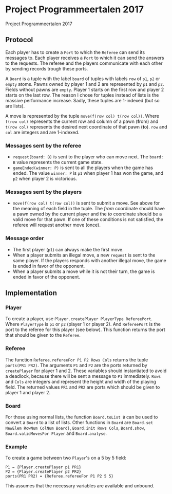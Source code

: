 # Project Programmeertalen 2017
Project Programmeertalen 2017

## Protocol
Each player has to create a `Port` to which the `Referee` can send its messages to.
Each player receives a `Port` to which it can send the answers to the requests.
The referee and the players communicate with each other by sending records trough these ports.

A `Board` is a tuple with the label `board` of tuples with labels `row` of `p1`, `p2` or `empty` atoms. Pawns owned by player 1 and 2 are represented  by `p1` and `p2`. Fields without pawns are `empty`. Player 1 starts on the first row and player 2 starts on the last row. The reason I chose for tuples instead of lists is the massive performance increase. Sadly, these tuples are 1-indexed (but so are lists).

A move is represented by the tuple `move(f(row col) t(row col))`. Where `f(row col)` represents the current row and column of a pawn (**f**rom) and `t(row col)` represents the desired next coordinate of that pawn (**t**o). `row` and `col` are integers and are 1-indexed.

### Messages sent by the referee
- `request(board: B)` is sent to the player who can move next. The `board: B` value represents the current game state.  
- `gameEnded(winner: P)` is sent to all the players when the game has ended. The value `winner: P` is `p1` when player 1 has won the game, and `p2` when player 2 is victorious.

### Messages sent by the players
- `move(f(row col) t(row col))` is sent to submit a move. See above for the meaning of each field in the tuple. The _from_ coordinate should have a pawn owned by the current player and the _to_ coordinate should be a valid move for that pawn. If one of these conditions is not satisfied, the referee will request another move (once).

### Message order
- The first player (`p1`) can always make the first move.
- When a player submits an illegal move, a new `request` is sent to the same player. If the players responds with another illegal move, the game is ended in favor of the opponent.
- When a player submits a move while it is not their turn, the game is ended in favor of the opponent.

## Implementation

### Player
To create a player, use `Player.createPlayer PlayerType RefereePort`. Where `PlayerType` is `p1` or `p2` (player 1 or player 2). And `RefereePort` is the port to the referee for this player (see below). This function returns the port that should be given to the `Referee`.

### Referee
The function `Referee.refereeFor P1 P2 Rows Cols` returns the tuple `ports(PR1 PR2)`. The arguments `P1` and `P2` are the ports returned by `createPlayer` for player 1 and 2. These variables should instantiated to avoid a deadlock, because there will be sent a message to `P1` immediately. `Rows` and `Cols` are integers and represent the height and width of the playing field. The returned values `PR1` and `PR2` are ports which should be given to player 1 and player 2.

### Board
For those using normal lists, the function `Board.toList B` can be used to convert a `Board` to a list of lists. Other functions in `Board` are `Board.set NewElem RowNum ColNum Board}`, `Board.init Rows Cols`, `Board.show`, `Board.validMovesFor Player` and `Board.analyse`.

### Example
To create a game between two `Player`'s on a 5 by 5 field:
```
P1 = {Player.createPlayer p1 PR1}
P2 = {Player.createPlayer p2 PR2}
ports(PR1 PR2) = {Referee.refereeFor P1 P2 5 5}
```
This assumes that the necessary variables are available and unbound.
